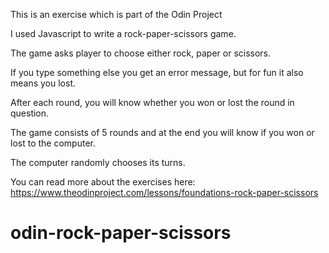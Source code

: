 This is an exercise which is part of the Odin Project

I used Javascript to write a rock-paper-scissors game.

The game asks player to choose either rock, paper or scissors.

If you type something else you get an error message, but for fun it also means you lost.

After each round, you will know whether you won or lost the round in question.

The game consists of 5 rounds and at the end you will know if you won or lost to the computer.

The computer randomly chooses its turns.

You can read more about the exercises here:
https://www.theodinproject.com/lessons/foundations-rock-paper-scissors




# odin-rock-paper-scissors